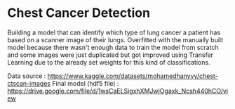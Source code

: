 # Chest Cancer Detection

Building a model that can identify which type of lung cancer a patient has based on a scanner image of their lungs.
Overfitted with the manually built model because there wasn't enough data to train the model from scratch and some images were just duplicated but got improved using Transfer Learning due to the already set weights for this kind of classifications.

Data source : https://www.kaggle.com/datasets/mohamedhanyyy/chest-ctscan-images
Final model (hdf5 file) : https://drive.google.com/file/d/1wsCaELSigxhXMJwjOgaxk_Ncsh440hCO/view
